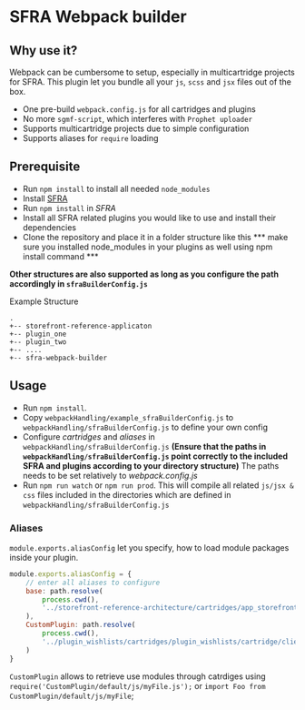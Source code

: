 # SFRA Webpack builder

## Why use it?
Webpack can be cumbersome to setup, especially in multicartridge projects for SFRA.
This plugin let you bundle all your `js`, `scss` and `jsx` files out of the box.

- One pre-build `webpack.config.js` for all cartridges and plugins
- No more `sgmf-script`, which interferes with `Prophet uploader`
- Supports multicartridge projects due to simple configuration
- Supports aliases for `require` loading

## Prerequisite

- Run `npm install` to install all needed `node_modules`
- Install [SFRA](https://github.com/SalesforceCommerceCloud/storefront-reference-architecture)
- Run `npm install` in *SFRA*
- Install all SFRA related plugins you would like to use and install their dependencies
- Clone the repository and place it in a folder structure like this
*** make sure you installed node_modules in your plugins as well using npm install command ***

**Other structures are also supported as long as you configure the path accordingly in `sfraBuilderConfig.js`**

Example Structure

```
.
+-- storefront-reference-applicaton
+-- plugin_one
+-- plugin_two
+-- ....
+-- sfra-webpack-builder
```

## Usage

- Run `npm install`.
- Copy `webpackHandling/example_sfraBuilderConfig.js` to `webpackHandling/sfraBuilderConfig.js` to define your own config
- Configure *cartridges* and *aliases* in `webpackHandling/sfraBuilderConfig.js` 
**(Ensure that the paths in `webpackHandling/sfraBuilderConfig.js` point correctly to the included SFRA and plugins according to your directory structure)** The paths needs to be set relatively to *webpack.config.js*
- Run `npm run watch` or `npm run prod`. This will compile all related `js/jsx & css` files included in the directories which are defined in `webpackHandling/sfraBuilderConfig.js`

### Aliases

`module.exports.aliasConfig` let you specify, how to load module packages inside your plugin.

```js
module.exports.aliasConfig = {
    // enter all aliases to configure
    base: path.resolve(
        process.cwd(),
        '../storefront-reference-architecture/cartridges/app_storefront_base/cartridge/client/default/'
    ),
    CustomPlugin: path.resolve(
        process.cwd(),
        '../plugin_wishlists/cartridges/plugin_wishlists/cartridge/client/default/'
    )
}
```

`CustomPlugin` allows to retrieve use modules through catrdiges using `require('CustomPlugin/default/js/myFile.js');` or `import Foo from CustomPlugin/default/js/myFile`;
